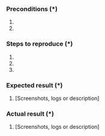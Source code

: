 <!---
    Thank you for contributing to Magento.
    To help us process this issue we recommend that you add the following information:
     - Summary of the issue,
     - Information on your environment,
     - Steps to reproduce,
     - Expected and actual results,
	Fields marked with (*) are required. Please don't remove the template.

    Please also have a look at our guidelines article before adding a new issue https://github.com/magento/magento2/wiki/Issue-reporting-guidelines
-->

### Preconditions (*)
<!---
    Please provide as detailed information about your environment as possible.
    For example Magento version, tag, HEAD, PHP & MySQL version, etc..
-->
1. 
2. 

### Steps to reproduce (*)
<!---
    It is important to provide a set of clear steps to reproduce this bug.
    If relevant please include code samples
-->
1. 
2. 
3. 

### Expected result (*)
<!--- Tell us what should happen -->
1. [Screenshots, logs or description]

### Actual result (*)
<!--- Tell us what happens instead -->
1. [Screenshots, logs or description]
